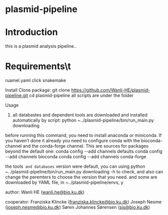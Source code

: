 # plasmid-pipeline

# Introduction
this is a plasmid analysis pipeline..

# Requirements\t
ruamel.yaml
click
snakemake

Install
Clone package:
git clone https://github.com/Wanli-HE/plasmid-pipeline.git
cd plasmid-pipeline
all scripts are under the folder

Usage
1. all databastes and dependent tools are downloaded and installed automatically by script:
     python ~../plasmid-pipeline/bin/run_main.py downloading 
     
before running this command, you need to install anaconda or miniconda. If you haven’t done it already you need to configure conda with the bioconda-channel and the conda-forge channel. This are sources for packages beyond the default one:
conda config --add channels defaults
conda config --add channels bioconda
conda config --add channels conda-forge

the tools` and databases` version were default, you can using 
python ~../plasmid-pipeline/bin/run_main.py downloading -h 
to check, and also can change the peremters to choose the version that you need. and some are downloaded by YAML file, in ~../plasmid-pipeline/envs, y

author: Wanli HE (wanli.he@bio.ku.dk)

cooperator: Franziska Klincke (franziska.klincke@bio.ku.dk)
            Joseph Nesme (joseph.nesme@bio.ku.dk)
            Søren Johannes Sørensen (sjs@bio.ku.dk)
